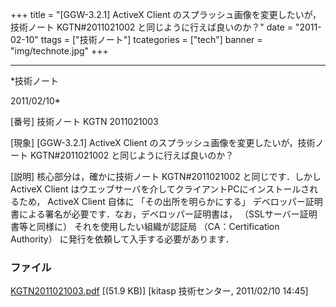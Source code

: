 ﻿+++
title = "[GGW-3.2.1] ActiveX Client のスプラッシュ画像を変更したいが，技術ノート KGTN#2011021002 と同じように行えば良いのか？"
date = "2011-02-10"
ttags = ["技術ノート"]
tcategories = ["tech"]
banner = "img/technote.jpg"
+++

-----------------------------------------------------------------------------------------------------------------------------

*技術ノート

2011/02/10*


[番号]
技術ノート KGTN 2011021003

[現象]
[GGW-3.2.1] ActiveX Client
のスプラッシュ画像を変更したいが，技術ノート KGTN#2011021002
と同じように行えば良いのか？

[説明]
核心部分は，確かに技術ノート KGTN#2011021002 と同じです．しかし ActiveX
Client はウエッブサーバを介してクライアントPCにインストールされるため，
ActiveX Client 自体に 「その出所を明らかにする」
デベロッパー証明書による署名が必要です．なお，デベロッパー証明書は，
（SSLサーバー証明書等と同様に） それを使用したい組織が認証局
（CA：Certification Authority） に発行を依頼して入手する必要があります．


### ファイル

 
 


[KGTN2011021003.pdf](http://techreport.kitasp.net/attachments/download/481/KGTN2011021003.pdf)
 [(51.9 KB)] [kitasp 技術センター, 2011/02/10
14:45]


 


 

